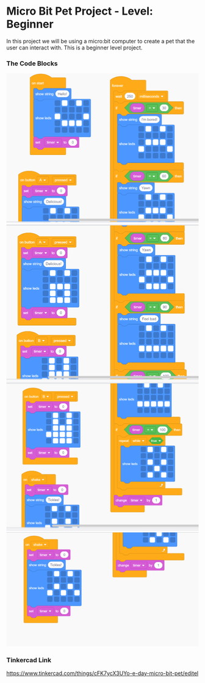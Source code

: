 # Micro Bit Pet Project - Level: Beginner
In this project we will be using a micro:bit computer to create a pet that the user can interact with. This is a beginner level project.

### The Code Blocks
![](https://github.com/npsantini/ACM-E-Day-2021/blob/main/Micro%20Bit%20Pet/pet_code_block_1.png)
![](https://github.com/npsantini/ACM-E-Day-2021/blob/main/Micro%20Bit%20Pet/pet_code_block_2.png)
![](https://github.com/npsantini/ACM-E-Day-2021/blob/main/Micro%20Bit%20Pet/pet_code_block_3.png)
![](https://github.com/npsantini/ACM-E-Day-2021/blob/main/Micro%20Bit%20Pet/pet_code_block_4.png)

### Tinkercad Link
https://www.tinkercad.com/things/cFK7ycX3UYo-e-day-micro-bit-pet/editel
